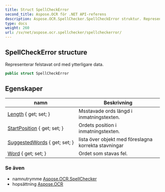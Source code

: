 ```yaml
---
title: Struct SpellCheckError
second_title: Aspose.OCR för .NET API-referens
description: Aspose.OCR.SpellChecker.SpellCheckError struktur. Representerar felstavat ord med ytterligare data.
type: docs
weight: 260
url: /sv/net/aspose.ocr.spellchecker/spellcheckerror/
---
```

## SpellCheckError structure

Representerar felstavat ord med ytterligare data.

```csharp
public struct SpellCheckError
```

## Egenskaper

| namn | Beskrivning |
| --- | --- |
| [Length](../../aspose.ocr.spellchecker/spellcheckerror/length/) { get; set; } | Msstavade ords längd i inmatningstexten. |
| [StartPosition](../../aspose.ocr.spellchecker/spellcheckerror/startposition/) { get; set; } | Ordets position i inmatningstexten. |
| [SuggestedWords](../../aspose.ocr.spellchecker/spellcheckerror/suggestedwords/) { get; set; } | lista över objekt med föreslagna korrekta stavningar |
| [Word](../../aspose.ocr.spellchecker/spellcheckerror/word/) { get; set; } | Ordet som stavas fel. |

### Se även

* namnutrymme [Aspose.OCR.SpellChecker](../../aspose.ocr.spellchecker/)
* hopsättning [Aspose.OCR](../../)


